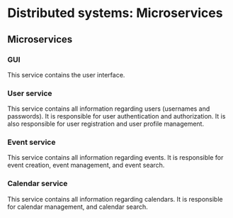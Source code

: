 # Distributed systems: Microservices

## Microservices
### GUI
This service contains the user interface.
### User service
This service contains all information regarding users (usernames and passwords).
It is responsible for user authentication and authorization.
It is also responsible for user registration and user profile management.
### Event service
This service contains all information regarding events.
It is responsible for event creation, event management, and event search.
### Calendar service
This service contains all information regarding calendars.
It is responsible for calendar management, and calendar search.
